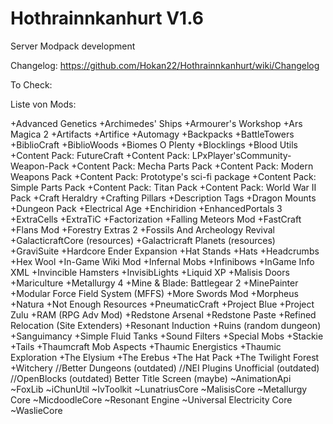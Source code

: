 Hothrainnkanhurt V1.6
================

Server Modpack development

Changelog: https://github.com/Hokan22/Hothrainnkanhurt/wiki/Changelog

To Check:

Liste von Mods:

+Advanced Genetics
+Archimedes' Ships
+Armourer's Workshop
+Ars Magica 2
+Artifacts
+Artifice
+Automagy
+Backpacks
+BattleTowers
+BiblioCraft
+BiblioWoods
+Biomes O Plenty
+Blocklings
+Blood Utils
+Content Pack: FutureCraft
+Content Pack: LPxPlayer'sCommunity-Weapon-Pack
+Content Pack: Mecha Parts Pack
+Content Pack: Modern Weapons Pack
+Content Pack: Prototype's sci-fi package
+Content Pack: Simple Parts Pack
+Content Pack: Titan Pack
+Content Pack: World War II Pack
+Craft Heraldry
+Crafting Pillars
+Description Tags
+Dragon Mounts
+Dungeon Pack
+Electrical Age 
+Enchiridion
+EnhancedPortals 3
+ExtraCells
+ExtraTiC
+Factorization
+Falling Meteors Mod
+FastCraft
+Flans Mod
+Forestry Extras 2
+Fossils And Archeology Revival
+GalacticraftCore (resources)
+Galactricraft Planets (resources)
+GraviSuite
+Hardcore Ender Expansion
+Hat Stands
+Hats
+Headcrumbs
+Hex Wool
+In-Game Wiki Mod
+Infernal Mobs
+Infinibows
+InGame Info XML
+Invincible Hamsters
+InvisibLights
+Liquid XP
+Malisis Doors
+Mariculture
+Metallurgy 4
+Mine & Blade: Battlegear 2
+MinePainter
+Modular Force Field System (MFFS)
+More Swords Mod
+Morpheus
+Natura
+Not Enough Resources
+PneumaticCraft
+Project Blue
+Project Zulu
+RAM (RPG Adv Mod)
+Redstone Arsenal
+Redstone Paste
+Refined Relocation (Site Extenders)
+Resonant Induction 
+Ruins (random dungeon)
+Sanguimancy
+Simple Fluid Tanks
+Sound Filters
+Special Mobs
+Stackie
+Tails
+Thaumcraft Mob Aspects
+Thaumic Energistics
+Thaumic Exploration
+The Elysium
+The Erebus
+The Hat Pack
+The Twilight Forest
+Witchery
//Better Dungeons (outdated)
//NEI Plugins Unofficial (outdated)
//OpenBlocks (outdated)
Better Title Screen (maybe)
~AnimationApi
~FoxLib
~iChunUtil
~IvToolkit
~LunatriusCore
~MalisisCore
~Metallurgy Core 
~MicdoodleCore
~Resonant Engine
~Universal Electricity Core
~WaslieCore